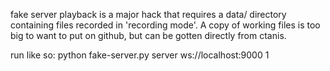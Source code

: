 fake server playback is a major hack that requires a data/ directory containing files recorded in 'recording mode'.  A copy of working files is too big to want to put on github, but can be gotten directly from ctanis.

run like so:
python fake-server.py server ws://localhost:9000 1
